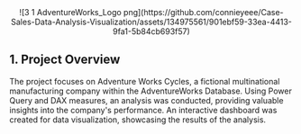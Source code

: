 <div align="center">
![3 1 AdventureWorks_Logo png](https://github.com/connieyeee/Case-Sales-Data-Analysis-Visualization/assets/134975561/901ebf59-33ea-4413-9fa1-5b84cb693f57)
</div>

## 1. Project Overview
The project focuses on Adventure Works Cycles, a fictional multinational manufacturing company within the AdventureWorks Database. Using Power Query and DAX measures, an analysis was conducted, providing valuable insights into the company's performance. An interactive dashboard was created for data visualization, showcasing the results of the analysis.
